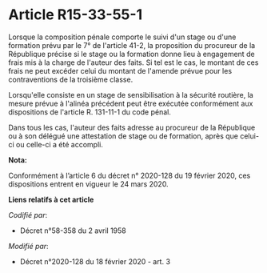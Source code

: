 # Article R15-33-55-1

Lorsque la composition pénale comporte le suivi d'un stage ou d'une formation prévu par le 7° de l'article 41-2, la
proposition du procureur de la République précise si le stage ou la formation donne lieu à engagement de frais mis à la
charge de l'auteur des faits. Si tel est le cas, le montant de ces frais ne peut excéder celui du montant de l'amende prévue
pour les contraventions de la troisième classe.

Lorsqu'elle consiste en un stage de sensibilisation à la sécurité routière, la mesure prévue à l'alinéa précédent peut être
exécutée conformément aux dispositions de l'article R. 131-11-1 du code pénal.

Dans tous les cas, l'auteur des faits adresse au procureur de la République ou à son délégué une attestation de stage ou de
formation, après que celui-ci ou celle-ci a été accompli.

**Nota:**

Conformément à l’article 6 du décret n° 2020-128 du 19 février 2020, ces dispositions entrent en vigueur le 24 mars 2020.

**Liens relatifs à cet article**

_Codifié par_:

  - Décret n°58-358 du 2 avril 1958

_Modifié par_:

  - Décret n°2020-128 du 18 février 2020 - art. 3
